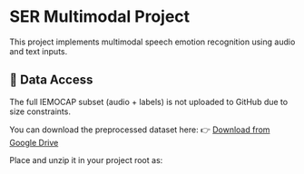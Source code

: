 # SER Multimodal Project

This project implements multimodal speech emotion recognition using audio and text inputs.
## 📂 Data Access

The full IEMOCAP subset (audio + labels) is not uploaded to GitHub due to size constraints.

You can download the preprocessed dataset here:
👉 [Download from Google Drive](https://drive.google.com/your_shared_link_here)

Place and unzip it in your project root as:

